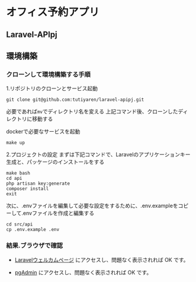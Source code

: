 # オフィス予約アプリ
## Laravel-APIpj



## 環境構築

### クローンして環境構築する手順
1.リポジトリのクローンとサービス起動
```
git clone git@github.com:tutiyaren/laravel-apipj.git
```
必要であれば``mv``でディレクトリ名を変える
上記コマンド後、クローンしたディレクトリに移動する

dockerで必要なサービスを起動
```
make up
```

2.プロジェクトの設定
まずは下記コマンドで、Laravelのアプリケーションキー生成と、パッケージのインストールをする
```
make bash
cd api
php artisan key:generate
composer install
exit
```

次に、.envファイルを編集して必要な設定をするために、.env.exampleをコピーして.envファイルを作成と編集する
```
cd src/api
cp .env.example .env
```


### 結果.ブラウザで確認

- [Laravelウェルカムページ](http://localhost:8081) にアクセスし、問題なく表示されれば OK です。  

- [pgAdmin](http://localhost:8080) にアクセスし、問題なく表示されれば OK です。
